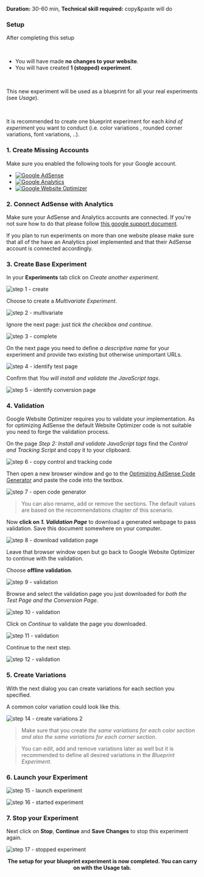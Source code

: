 **Duration:** <span class="label notice">30-60 min</span>, **Technical skill required:** <span class="label notice">copy&paste will do</span>

<div class="alert-message block-message info">
<h3>Setup</h3>
<p>After completing this setup</p>
<br />
<ul>
  <li>You will have made <strong>no changes to your website</strong>.</li>
<li>You will have created <strong>1 (stopped) experiment</strong>.</li>
</ul>
<br />
<p>This new experiment will be used as a blueprint for all your real experiments (see <em>Usage</em>).</p>
<br />
<p>It is recommended to create one blueprint experiment for each <em>kind of experiment</em> you want to conduct (i.e. color variations , rounded corner variations, font variations, ..).</p>
</div>

### 1. Create Missing Accounts

Make sure you enabled the following tools for your Google account.

* [![Google AdSense](/img/google-adsense-logo.gif "Google AdSense logo")](http://www.google.com/adsense "Google AdSense homepage") 
* [![Google Analytics](/img/google-analytics-logo.gif "Google Analytics logo")](http://www.google.com/analytics/ "Google Analytics homepage") 
* [![Google Website Optimizer](/img/google-website-optimizer-logo.gif "Google Website Optimizer logo")](http://www.google.com/websiteoptimizer "Google Website Optimizer homepage")

### 2. Connect AdSense with Analytics

Make sure your AdSense and Analytics accounts are connected. If you're not sure how to do that please follow [this google support document](http://www.google.com/adsense/support/as/bin/answer.py?answer=92625&topic=1385757).

If you plan to run experiments on more than one website please make sure that all of the have an Analytics pixel implemented and that their AdSense account is connected accordingly.

### 3. Create Base Experiment

In your **Experiments** tab click on *Create another experiment*.

![step 1 - create](/img/scenarios/gwo-new-experiment-step-1-create.png)

Choose to create a *Multivariate Experiment*.

![step 2 - multivariate](/img/scenarios/gwo-new-experiment-step-2-multivariate.png)

Ignore the next page: just *tick the checkbox and continue*.

![step 3 - complete](/img/scenarios/gwo-new-experiment-step-3-complete.png)

On the next page you need to define *a descriptive name* for your experiment and provide two existing but otherwise unimportant URLs.

![step 4 - identify test page](/img/scenarios/gwo-new-experiment-step-4-setup.png)

Confirm that *You will install and validate the JavaScript tags*.

![step 5 - identify conversion page](/img/scenarios/gwo-new-experiment-step-6-you-will-do-it.png)

### 4. Validation

Google Website Optimizer requires you to validate your implementation. As for optimizing AdSense the default Website Optimizer code is not suitable you need to forge the validation process.

On the page *Step 2: Install and validate JavaScript tags* find the *Control and Tracking Script* and copy it to your clipboard.

![step 6 - copy control and tracking code](/img/scenarios/gwo-new-experiment-step-7-control-and-tracking-script.png)

Then open a new browser window and go to the [Optimizing AdSense Code Generator](/code-generator.html "Optimizing AdSense Code Generator") and paste the code into the textbox.

![step 7 - open code generator](/img/scenarios/optad-code-generator-1-dialog.png)

> You can also rename, add or remove the sections. The default values are based on the recommendations chapter of this scenario.

Now **click on *1. Validation Page*** to download a generated webpage to pass validation. Save this document somewhere on your computer.

![step 8 - download validation page](/img/scenarios/gwo-validation-generator-6-download-validation-page.png)

Leave that browser window open but go back to Google Website Optimizer to continue with the validation.

Choose **offline validation**.

![step 9 - validation](/img/scenarios/gwo-new-experiment-step-8-validation-0.png)

Browse and select the validation page you just downloaded for *both the Test Page and the Conversion Page*.

![step 10 - validation](/img/scenarios/gwo-new-experiment-step-9-validation-1.png)

Click on *Continue* to validate the page you downloaded.

![step 11 - validation](/img/scenarios/gwo-new-experiment-step-10-validation-2.png)

Continue to the next step.

![step 12 - validation](/img/scenarios/gwo-new-experiment-step-11-validation-3.png)

### 5. Create Variations

With the next dialog you can create variations for each section you specified.

A common color variation could look like this.

![step 14 - create variations 2](/img/scenarios/gwo-new-experiment-step-13-create-variations.png)

> Make sure that you create *the same variations for each color section and also the same variations for each corner section*.

> You can edit, add and remove variations later as well but it is recommended to define all desired variations in the *Blueprint Experiment*.

### 6. Launch your Experiment

![step 15 - launch experiment](/img/scenarios/gwo-new-experiment-step-14-launch.png)

![step 16 - started experiment](/img/scenarios/gwo-new-experiment-step-15-started-experiment.png)

### 7. Stop your Experiment

Next click on **Stop**, **Continue** and **Save Changes** to stop this experiment again.

![step 17 - stopped experiment](/img/scenarios/gwo-new-experiment-step-16-stopped-experiment.png)

<div class="alert-message block-message info">
  <p style="text-align:center"><strong>The setup for your blueprint experiment is now completed. You can carry on with the Usage tab.</strong></p>
</div>